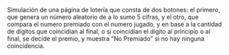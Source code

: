 Simulación de una página de lotería que consta de dos botones: el primero, que genera un número aleatorio de a lo sumo 5 cifras, y el otro, que compara el numero premiado con el numero jugado, y en base a la cantidad de dígitos que coincidian al final, o si coincidian el dígito al principio o al final, se decide el premio, y muestra "No Premiado" si no hay ninguna coincidencia.
